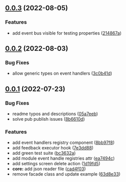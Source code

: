 ## [0.0.3](https://github.com/LuisBurgos/buzz/compare/v0.0.2...v0.0.3) (2022-08-05)


### Features

* add event bus visible for testing properties ([214867a](https://github.com/LuisBurgos/buzz/commit/214867a8d82e1e7e7d320fbf6aaf93d47c204764))



## [0.0.2](https://github.com/LuisBurgos/buzz/compare/v0.0.1...v0.0.2) (2022-08-03)


### Bug Fixes

* allow generic types on event handlers ([3c0b41d](https://github.com/LuisBurgos/buzz/commit/3c0b41dff8564a4edd4b2411182009acfa8de5c7))



## [0.0.1](https://github.com/LuisBurgos/buzz/compare/63d8e335a7b82de0ea7ac767ef61bbebfdcd2c1c...v0.0.1) (2022-07-23)


### Bug Fixes

* readme typos and descriptions ([05a7eeb](https://github.com/LuisBurgos/buzz/commit/05a7eebfae5f96c59da331fc6b6014f9b700a1bf))
* solve pub publish issues ([8b6610d](https://github.com/LuisBurgos/buzz/commit/8b6610d42e74e9eb033aba343ae43451f8692442))


### Features

* add event handlers registry component ([8bb97f8](https://github.com/LuisBurgos/buzz/commit/8bb97f8e4a2aab9c9b11b27b81699556a2f5df92))
* add feedback executor hook ([7e3dd88](https://github.com/LuisBurgos/buzz/commit/7e3dd882f8d4d7f7b78af52ed3575033fb1fb010))
* add green test suite ([bc3632a](https://github.com/LuisBurgos/buzz/commit/bc3632ab73f57719e4fccf65b47441cab6d9f3a3))
* add module event handle registries attr ([ea7494c](https://github.com/LuisBurgos/buzz/commit/ea7494c5bcc74f19900fd9dbc76e73a1b4a95ea0))
* add settings screen delete action ([1d19fd5](https://github.com/LuisBurgos/buzz/commit/1d19fd5fcefb28f449aa4fb4c5085d7fd6a50675))
* **core:** add json reader file ([cad4f03](https://github.com/LuisBurgos/buzz/commit/cad4f03b3526a89dc0fecbb47c9654adabe236b7))
* remove facade class and update example ([63d8e33](https://github.com/LuisBurgos/buzz/commit/63d8e335a7b82de0ea7ac767ef61bbebfdcd2c1c))



